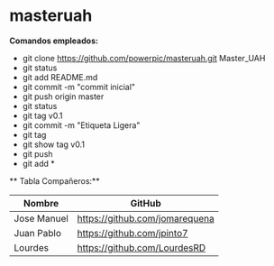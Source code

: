 # masteruah

**Comandos empleados:**
- git clone https://github.com/powerpic/masteruah.git Master_UAH
- git status
- git add README.md
- git commit -m "commit inicial"
- git push origin master
- git status
- git tag v0.1
- git commit -m "Etiqueta Ligera"
- git tag
- git show tag v0.1
- git push
- git add *


** Tabla Compañeros:**

| Nombre | GitHub |
| ------ | ------ |
| Jose Manuel | <https://github.com/jomarequena> |
| Juan Pablo  | <https://github.com/jpinto7> |
| Lourdes     | <https://github.com/LourdesRD> |
